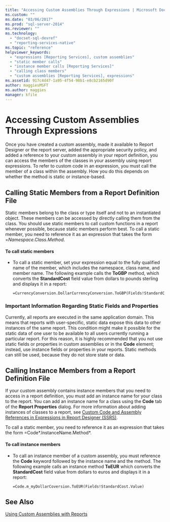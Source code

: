 ```yaml
---
title: "Accessing Custom Assemblies Through Expressions | Microsoft Docs"
ms.custom: ""
ms.date: "03/06/2017"
ms.prod: "sql-server-2014"
ms.reviewer: ""
ms.technology: 
  - "docset-sql-devref"
  - "reporting-services-native"
ms.topic: "reference"
helpviewer_keywords: 
  - "expressions [Reporting Services], custom assemblies"
  - "static member calls"
  - "instance member calls [Reporting Services]"
  - "calling class members"
  - "custom assemblies [Reporting Services], expressions"
ms.assetid: 917c4d47-1a95-4f54-98b1-e8cb2165d90f
author: maggiesMSFT
ms.author: maggies
manager: kfile
---
```

# Accessing Custom Assemblies Through Expressions
  Once you have created a custom assembly, made it available to Report Designer or the report server, added the appropriate security policy, and added a reference to your custom assembly in your report definition, you can access the members of the classes in your assembly using report expressions. To refer to custom code in an expression, you must call the member of a class within the assembly. How you do this depends on whether the method is static or instance-based.  
  
## Calling Static Members from a Report Definition File  
 Static members belong to the class or type itself and not to an instantiated object. These members can be accessed by directly calling them from the class. You should use static members to call custom functions in a report whenever possible, because static members perform best. To call a static member, you need to reference it as an expression that takes the form =*Namespace.Class.Method*.  
  
#### To call static members  
  
-   To call a static member, set your expression equal to the fully qualified name of the member, which includes the namespace, class name, and member name. The following example calls the **ToGBP** method, which converts the **StandardCost** field value from dollars to pounds sterling and displays it in a report:  
  
    ```  
    =CurrencyConversion.DollarCurrencyConversion.ToGBP(Fields!StandardCost.Value)  
    ```  
  
### Important Information Regarding Static Fields and Properties  
 Currently, all reports are executed in the same application domain. This means that reports with user-specific, static data expose this data to other instances of the same report. This condition might make it possible for the static data of one user to be available to all users currently running a particular report. For this reason, it is highly recommended that you not use static fields or properties in custom assemblies or in the **Code** element; instead, use instance fields or properties in your reports. Static methods can still be used, because they do not store state or data.  
  
## Calling Instance Members from a Report Definition File  
 If your custom assembly contains instance members that you need to access in a report definition, you must add an instance name for your class to the report. You can add an instance name for a class using the **Code** tab of the **Report Properties** dialog. For more information about adding instances of classes to a report, see [Custom Code and Assembly References in Expressions in Report Designer &#40;SSRS&#41;](../report-design/custom-code-and-assembly-references-in-expressions-in-report-designer-ssrs.md).  
  
 To call a static member, you need to reference it as an expression that takes the form =Code*.InstanceName.Method*.  
  
#### To call instance members  
  
-   To call an instance member of a custom assembly, you must reference the **Code** keyword followed by the instance name and the method. The following example calls an instance method **ToEUR** which converts the **StandardCost** field value from dollars to euros and displays it in a report:  
  
    ```  
    =Code.m_myDollarCoversion.ToEUR(Fields!StandardCost.Value)  
    ```  
  
## See Also  
 [Using Custom Assemblies with Reports](using-custom-assemblies-with-reports.md)  
  
  
